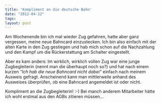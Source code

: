 ```yaml
---
title: 'Kompliment an die deutsche Bahn'
date: "2012-04-12"
tags: 
layout: post
---
```

Am Wochenende bin ich mal wieder Zug gefahren, hatte aber ganz
vergessen, meine neue Bahncard einzustecken. Ich bin also einfach mit
der alten Karte in den Zug gestiegen und hab mich schon auf die
Nachzahlung und den Kampf um die Rückerstattung am Schalter
eingestellt.

Aber es kam anders: Im wirklich, wirklich vollen Zug war eine junge
Zugbegleiterin (nennt man die überhaupt noch so?) und hat nach einem
kurzen *"Ich hab die neue Bahncard nicht dabei"* einfach nach meinem
Ausweis gefragt. Anscheinend kann man mittlerweile anhand des Ausweises
überprüfen, ob eine Bahncard angemeldet ist oder nicht.

Kompliment an die Zugbegleiterin! :-) Bei manch anderem Mitarbeiter
hätte ich wohl erstmal aus den AGBs zitieren müssen...
